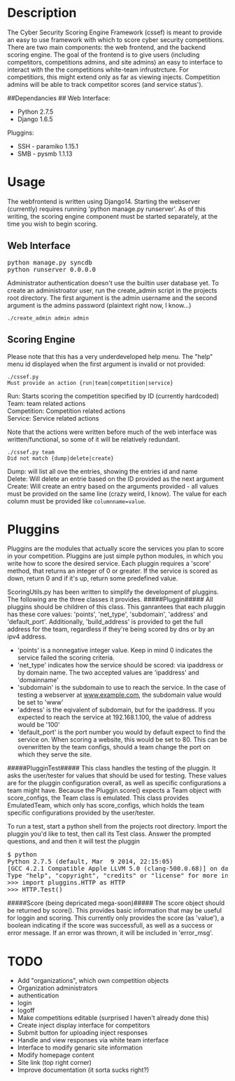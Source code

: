 # Description #
The Cyber Security Scoring Engine Framework (cssef) is meant to provide an easy to use framework with which to score cyber security competitions. There are two main components: the web frontend, and the backend scoring engine. The goal of the frontend is to give users (including competitors, competitions admins, and site admins) an easy to interface to interact with the the competitions white-team infrustrcture. For competitiors, this might extend only as far as viewing injects. Competition admins will be able to track competitor scores (and service status').

##Dependancies ##
Web Interface:
* Python 2.7.5
* Django 1.6.5

Pluggins:
* SSH - paramiko 1.15.1
* SMB - pysmb 1.1.13

# Usage #
The webfrontend is written using Django14. Starting the webserver (currently) requires running 'python manage.py runserver'. As of this writing, the scoring engine component must be started separately, at the time you wish to begin scoring.

## Web Interface ##
<pre></code>python manage.py syncdb
python runserver 0.0.0.0</code></pre>

Administrator authentication doesn't use the builtin user database yet. To create an administroator user, run the create_admin script in the projects root directory. The first argument is the admin username and the second argument is the admins password (plaintext right now, I know...)
<pre><code>./create_admin admin admin</code></pre>

## Scoring Engine ##
Please note that this has a very underdeveloped help menu.
The "help" menu id displayed when the first argument is invalid or not provided:
<pre><code>./cssef.py
Must provide an action {run|team|competition|service}</code></pre>
Run: Starts scoring the competition specified by ID (currently hardcoded)<br>
Team: team related actions<br>
Competition: Competition related actions<br>
Service: Service related actions<br>

Note that the actions were written before much of the web interface was written/functional, so some of it will be relatively redundant.

<pre><code>./cssef.py team
Did not match {dump|delete|create}</code></pre>
Dump: will list all ove the entries, showing the entries id and name<br>
Delete: Will delete an entrie based on the ID provided as the next argument<br>
Create: Will create an entry based on the arguments provided - all values must be provided on the same line (crazy weird, I know). The value for each column must be provided like <code>columnname=value</code>.

# Pluggins #
Pluggins are the modules that actually score the services you plan to score in your competition. Pluggins are just simple python modules, in which you write how to score the desired service. Each pluggin requires a 'score' method, that returns an integer of 0 or greater. If the service is scored as down, return 0 and if it's up, return some predefined value.

ScoringUtils.py has been written to simplify the development of pluggins. The following are the three classes it provides.
#####Pluggin#####
All pluggins should be children of this class. This ganrantees that each pluggin has these core values: 'points', 'net_type', 'subdomain', 'address' and 'default_port'. Additionally, 'build_address' is provided to get the full address for the team, regardless if they're being scored by dns or by an ipv4 address.
* 'points' is a nonnegative integer value. Keep in mind 0 indicates the service failed the scoring criteria.
* 'net_type' indicates how the service should be scored: via ipaddress or by domain name. The two accepted values are 'ipaddress' and 'domainname'
* 'subdomain' is the subdomain to use to reach the service. In the case of testing a webserver at www.example.com, the subdomain value would be set to 'www'
* 'address' is the eqivalent of subdomain, but for the ipaddress. If you expected to reach the service at 192.168.1.100, the value of address would be '100'
* 'default_port' is the port number you would by default expect to find the service on. When scoring a website, this would be set to 80. This can be overwritten by the team configs, should a team change the port on which they serve the site.

#####PlugginTest#####
This class handles the testing of the pluggin. It asks the user/tester for values that should be used for testing. These values are for the pluggin configuration overall, as well as specific configurations a team might have. Because the Pluggin.score() expects a Team object with score_configs, the Team class is emulated. This class provides EmulatedTeam, which only has score_configs, which holds the team specific configurations provided by the user/tester.

To run a test, start a python shell from the projects root directory. Import the pluggin you'd like to test, then call its Test class. Answer the prompted questions, and and then it will test the pluggin

<pre></code>$ python
Python 2.7.5 (default, Mar  9 2014, 22:15:05) 
[GCC 4.2.1 Compatible Apple LLVM 5.0 (clang-500.0.68)] on darwin
Type "help", "copyright", "credits" or "license" for more information.
>>> import pluggins.HTTP as HTTP
>>> HTTP.Test()
</code></pre>

#####Score (being depricated mega-soon)#####
The score object should be returned by score(). This provides basic information that may be useful for loggin and scoring. This currently only provides the score (as 'value'), a boolean indicating if the score was successfull, as well as a success or error message. If an error was thrown, it will be included in 'error_msg'.

# TODO #
* Add "organizations", which own competition objects
* Organization administrators
 * authentication
 * login
 * logoff
* Make competitions editable (surprised I haven't already done this)
* Create inject display interface for competitors
 * Submit button for uploading inject responses
 * Handle and view responses via white team interface
* Interface to modify genaric site information
 * Modify homepage content
 * Site link (top right corner)
* Improve documentation (it sorta sucks right?)
